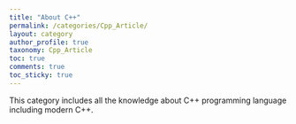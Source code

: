 ```yaml
---
title: "About C++"
permalink: /categories/Cpp_Article/
layout: category
author_profile: true
taxonomy: Cpp_Article
toc: true
comments: true
toc_sticky: true
---
```


This category includes all the knowledge about C++ programming language including modern C++.